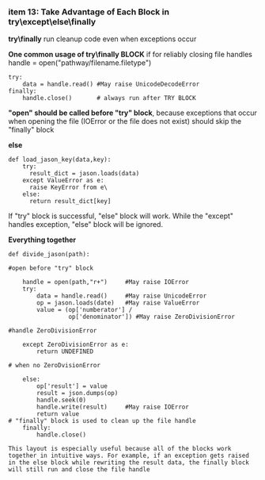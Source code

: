 ### item 13: Take Advantage of Each Block in try\except\else\finally
**try\finally**
run cleanup code even when exceptions occur

**One common usage of try\finally BLOCK** if for reliably closing file handles
handle = open("pathway/filename.filetype")
```
try:
    data = handle.read() #May raise UnicodeDecodeError
finally:
    handle.close()       # always run after TRY BLOCK
```
**"open" should be called before "try" block**, because exceptions that occur when opening the file (IOError or the file does not exist) should skip the  "finally" block

**else**
```
def load_jason_key(data,key):
    try:
      result_dict = jason.loads(data)
    except ValueError as e:
      raise KeyError from e\
    else:
      return result_dict[key]
```
If "try" block is successful, "else" block will work. While the "except" handles exception, "else" block will be ignored.

**Everything together**
```
def divide_jason(path):

#open before "try" block

    handle = open(path,"r+")     #May raise IOError        
    try:
        data = handle.read()     #May raise UnicodeError
        op = jason.loads(date)   #May raise ValueError
        value = (op['numberator'] /
                 op['denominator']) #May raise ZeroDivisionError
                 
#handle ZeroDivisionError

    except ZeroDivisionError as e:
        return UNDEFINED
        
# when no ZeroDvisionError

    else:
        op['result'] = value
        result = json.dumps(op)
        handle.seek(0)
        handle.write(result)     #May raise IOError
        return value
# "finally" block is used to clean up the file handle
    finally:
        handle.close()
  ```
    This layout is especially useful because all of the blocks work together in intuitive ways. For example, if an exception gets raised in the else block while rewriting the result data, the finally block will still run and close the file handle
